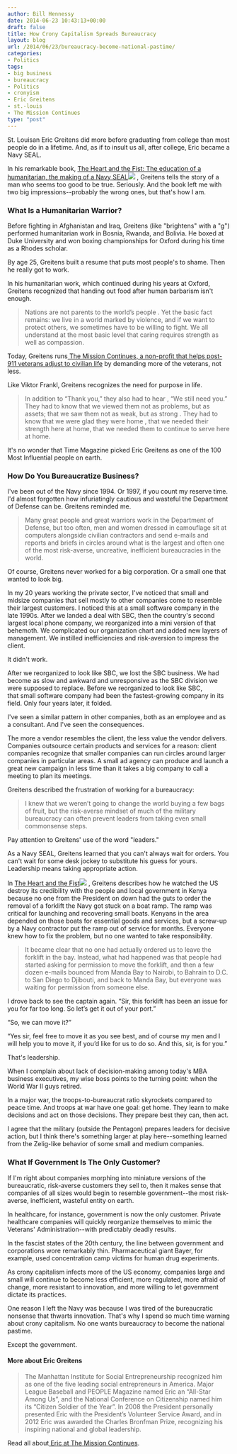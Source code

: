 ```yaml
---
author: Bill Hennessy
date: 2014-06-23 10:43:13+00:00
draft: false
title: How Crony Capitalism Spreads Bureaucracy
layout: blog
url: /2014/06/23/bureaucracy-become-national-pastime/
categories:
- Politics
tags:
- big business
- bureaucracy
- Politics
- cronyism
- Eric Greitens
- st.-louis
- The Mission Continues
type: "post"
---
```


St. Louisan Eric Greitens did more before graduating from college than most people do in a lifetime. And, as if to insult us all, after college, Eric became a Navy SEAL.

In his remarkable book, [The Heart and the Fist: The education of a humanitarian, the making of a Navy SEAL](https://www.amazon.com/gp/product/B004TC0GZY/ref=as_li_tl?ie=UTF8&camp=1789&creative=390957&creativeASIN=B004TC0GZY&linkCode=as2&tag=hennesssview-20&linkId=KLWRLOJIUT3BA2DY)![](https://ir-na.amazon-adsystem.com/e/ir?t=hennesssview-20&l=as2&o=1&a=B004TC0GZY)
, Greitens tells the story of a man who seems too good to be true. Seriously. And the book left me with two big impressions--probably the wrong ones, but that's how I am.



### What Is a Humanitarian Warrior?



Before fighting in Afghanistan and Iraq, Greitens (like "brightens" with a "g") performed humanitarian work in Bosnia, Rwanda, and Bolivia. He boxed at Duke University and won boxing championships for Oxford during his time as a Rhodes scholar.

By age 25, Greitens built a resume that puts most people's to shame. Then he really got to work.

In his humanitarian work, which continued during his years at Oxford, Greitens recognized that handing out food after human barbarism isn't enough.



> Nations are not parents to the world’s people . Yet the basic fact remains: we live in a world marked by violence, and if we want to protect others, we sometimes have to be willing to fight. We all understand at the most basic level that caring requires strength as well as compassion.



Today, Greitens runs[ The Mission Continues, a non-profit that helps post-911 veterans adjust to civilian life](https://www.missioncontinues.org/) by demanding more of the veterans, not less.

Like Viktor Frankl, Greitens recognizes the need for purpose in life.



> In addition to “Thank you,” they also had to hear , “We still need you.” They had to know that we viewed them not as problems, but as assets; that we saw them not as weak, but as strong . They had to know that we were glad they were home , that we needed their strength here at home, that we needed them to continue to serve here at home.



It's no wonder that Time Magazine picked Eric Greitens as one of the 100 Most Influential people on earth.



### How Do You Bureaucratize Business?



I've been out of the Navy since 1994. Or 1997, if you count my reserve time. I'd almost forgotten how infuriatingly cautious and wasteful the Department of Defense can be. Greitens reminded me.



> Many great people and great warriors work in the Department of Defense, but too often, men and women dressed in camouflage sit at computers alongside civilian contractors and send e-mails and reports and briefs in circles around what is the largest and often one of the most risk-averse, uncreative, inefficient bureaucracies in the world.



Of course, Greitens never worked for a big corporation. Or a small one that wanted to look big.

In my 20 years working the private sector, I've noticed that small and midsize companies that sell mostly to other companies come to resemble their largest customers. I noticed this at a small software company in the late 1990s. After we landed a deal with SBC, then the country's second largest local phone company, we reorganized into a mini version of that behemoth. We complicated our organization chart and added new layers of management. We instilled inefficiencies and risk-aversion to impress the client.

It didn't work.

After we reorganized to look like SBC, we lost the SBC business. We had become as slow and awkward and unresponsive as the SBC division we were supposed to replace. Before we reorganized to look like SBC, that small software company had been the fastest-growing company in its field. Only four years later, it folded.

I've seen a similar pattern in other companies, both as an employee and as a consultant. And I've seen the consequences.

The more a vendor resembles the client, the less value the vendor delivers. Companies outsource certain products and services for a reason: client companies recognize that smaller companies can run circles around larger companies in particular areas. A small ad agency can produce and launch a great new campaign in less time than it takes a big company to call a meeting to plan its meetings.

Greitens described the frustration of working for a bureaucracy:



> I knew that we weren’t going to change the world buying a few bags of fruit, but the risk-averse mindset of much of the military bureaucracy can often prevent leaders from taking even small commonsense steps.



Pay attention to Greitens' use of the word "leaders."

As a Navy SEAL, Greitens learned that you can't always wait for orders. You can't wait for some desk jockey to substitute his guess for yours. Leadership means taking appropriate action.

In [The Heart and the Fist](https://www.amazon.com/gp/product/B004TC0GZY/ref=as_li_tl?ie=UTF8&camp=1789&creative=390957&creativeASIN=B004TC0GZY&linkCode=as2&tag=hennesssview-20&linkId=KLWRLOJIUT3BA2DY)![](https://ir-na.amazon-adsystem.com/e/ir?t=hennesssview-20&l=as2&o=1&a=B004TC0GZY)
, Greitens describes how he watched the US destroy its credibility with the people and local government in Kenya because no one from the President on down had the guts to order the removal of a forklift the Navy got stuck on a boat ramp. The ramp was critical for launching and recovering small boats. Kenyans in the area depended on those boats for essential goods and services, but a screw-up by a Navy contractor put the ramp out of service for months. Everyone knew how to fix the problem, but no one wanted to take responsibility.



> It became clear that no one had actually ordered us to leave the forklift in the bay. Instead, what had happened was that people had started asking for permission to move the forklift, and then a few dozen e-mails bounced from Manda Bay to Nairobi, to Bahrain to D.C. to San Diego to Djibouti, and back to Manda Bay, but everyone was waiting for permission from someone else.

I drove back to see the captain again. “Sir, this forklift has been an issue for you for far too long. So let’s get it out of your port.”

“So, we can move it?”

“Yes sir, feel free to move it as you see best, and of course my men and I will help you to move it, if you’d like for us to do so. And this, sir, is for you.”



That's leadership.

When I complain about lack of decision-making among today's MBA business executives, my wise boss points to the turning point: when the World War II guys retired.

In a major war, the troops-to-bureaucrat ratio skyrockets compared to peace time. And troops at war have one goal: get home. They learn to make decisions and act on those decisions. They prepare best they can, then act.

I agree that the military (outside the Pentagon) prepares leaders for decisive action, but I think there's something larger at play here--something learned from the Zelig-like behavior of some small and medium companies.



### What If Government Is The Only Customer?



If I'm right about companies morphing into miniature versions of the bureaucratic, risk-averse customers they sell to, then it makes sense that companies of all sizes would begin to resemble government--the most risk-averse, inefficient, wasteful entity on earth.

In healthcare, for instance, government is now the only customer. Private healthcare companies will quickly reorganize themselves to mimic the Veterans' Administration--with predictably deadly results.

In the fascist states of the 20th century, the line between government and corporations wore remarkably thin. Pharmaceutical giant Bayer, for example, used concentration camp victims for human drug experiments.

As crony capitalism infects more of the US economy, companies large and small will continue to become less efficient, more regulated, more afraid of change, more resistant to innovation, and more willing to let government dictate its practices.

One reason I left the Navy was because I was tired of the bureaucratic nonsense that thwarts innovation. That's why I spend so much time warning about crony capitalism. No one wants bureaucracy to become the national pastime.

Except the government.





#### More about Eric Greitens





> The Manhattan Institute for Social Entrepreneurship recognized him as one of the five leading social entrepreneurs in America. Major League Baseball and PEOPLE Magazine named Eric an “All-Star Among Us”, and the National Conference on Citizenship named him its “Citizen Soldier of the Year”. In 2008 the President personally presented Eric with the President’s Volunteer Service Award, and in 2012 Eric was awarded the Charles Bronfman Prize, recognizing his inspiring national and global leadership.



Read all about[ Eric at The Mission Continues](https://www.missioncontinues.org/about/our-team/eric-greitens/).
